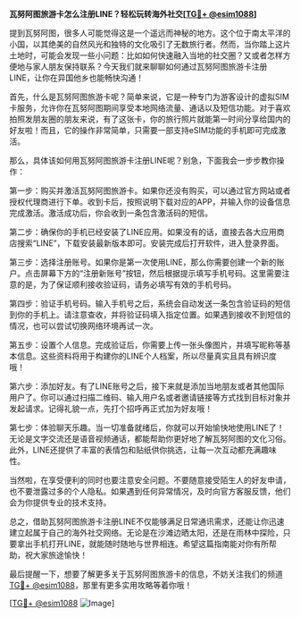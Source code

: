 **瓦努阿图旅游卡怎么注册LINE？轻松玩转海外社交[[TG💪+ @esim1088](https://t.me/s/esim1088)]**

提到瓦努阿图，很多人可能觉得这是一个遥远而神秘的地方。这个位于南太平洋的小国，以其绝美的自然风光和独特的文化吸引了无数旅行者。然而，当你踏上这片土地时，可能会发现一些小问题：比如如何快速融入当地的社交圈？又或者怎样方便地与家人朋友保持联系？今天我们就来聊聊如何通过瓦努阿图旅游卡注册LINE，让你在异国他乡也能畅快沟通！

首先，什么是瓦努阿图旅游卡呢？简单来说，它是一种专门为游客设计的虚拟SIM卡服务，允许你在瓦努阿图期间享受本地网络流量、通话以及短信功能。对于喜欢拍照发朋友圈的朋友来说，有了这张卡，你的旅行照片就能第一时间分享给国内的好友啦！而且，它的操作非常简单，只需要一部支持eSIM功能的手机即可完成激活。

那么，具体该如何用瓦努阿图旅游卡注册LINE呢？别急，下面我会一步步教你操作：

第一步：购买并激活瓦努阿图旅游卡。如果你还没有购买，可以通过官方网站或者授权代理商进行下单。收到卡后，按照说明下载对应的APP，并输入你的设备信息完成激活。激活成功后，你会收到一条包含激活码的短信。

第二步：确保你的手机已经安装了LINE应用。如果没有的话，直接去各大应用商店搜索“LINE”，下载安装最新版本即可。安装完成后打开软件，进入登录界面。

第三步：选择注册账号。如果你是第一次使用LINE，那么你需要创建一个新的账户。点击屏幕下方的“注册新账号”按钮，然后根据提示填写手机号码。这里需要注意的是，为了保证顺利接收验证码，请务必填写有效的手机号码。

第四步：验证手机号码。输入手机号之后，系统会自动发送一条包含验证码的短信到你的手机上。请注意查收，并将验证码填入指定位置。如果遇到接收不到短信的情况，也可以尝试切换网络环境再试一次。

第五步：设置个人信息。完成验证后，你需要上传一张头像图片，并填写昵称等基本信息。这些资料将用于构建你的LINE个人档案，所以尽量真实且具有辨识度哦！

第六步：添加好友。有了LINE账号之后，接下来就是添加当地朋友或者其他国际用户了。你可以通过扫描二维码、输入用户名或者邀请链接等方式找到目标对象并发起请求。记得礼貌一点，先打个招呼再正式加为好友哦！

第七步：体验聊天乐趣。当一切准备就绪后，你就可以开始愉快地使用LINE了！无论是文字交流还是语音视频通话，都能帮助你更好地了解瓦努阿图的文化习俗。此外，LINE还提供了丰富的表情包和贴纸供你挑选，让每一次互动都充满趣味性。

当然啦，在享受便利的同时也要注意安全问题。不要随意接受陌生人的好友申请，也不要泄露过多的个人隐私。如果遇到任何异常情况，及时向官方客服反馈，他们会为你提供专业的技术支持。

总之，借助瓦努阿图旅游卡注册LINE不仅能够满足日常通讯需求，还能让你迅速建立起属于自己的海外社交网络。无论是在沙滩边晒太阳，还是在雨林中探险，只要拿出手机打开LINE，就能随时随地与世界相连。希望这篇指南能对你有所帮助，祝大家旅途愉快！

最后提醒一下，想要了解更多关于瓦努阿图旅游卡的信息，不妨关注我们的频道[TG💪+ @esim1088](https://t.me/s/esim1088)，那里有更多实用攻略等着你哦！

[[TG💪+ @esim1088](https://t.me/s/esim1088) ![Image](https://i.postimg.cc/4NQfJmqS/Snipaste-2025-05-13-00-14-12.png)]